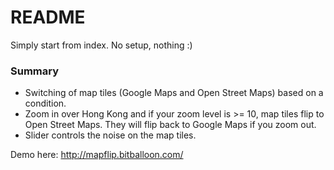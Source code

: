# README #

Simply start from index. No setup, nothing :)

### Summary ###

* Switching of map tiles (Google Maps and Open Street Maps) based on a condition.
* Zoom in over Hong Kong and if your zoom level is >= 10, map tiles flip to Open Street Maps. They will flip back to Google Maps if you zoom out.
* Slider controls the noise on the map tiles.

Demo here: http://mapflip.bitballoon.com/
